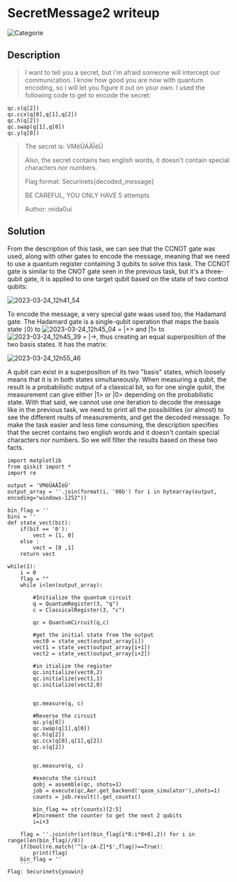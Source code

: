 # SecretMessage2 writeup
![Categorie](https://img.shields.io/badge/Category-Quantum-blue?style=for-the-badge)

## Description
>
> I want to tell you a secret, but i'm afraid someone will intercept our communication. I know how good you are now with quantum encoding, so I will let you figure it out on your own. 
> I used the following code to get to encode the secret:
 ```
 qc.s(q[2])
 qc.ccx(q[0],q[1],q[2])
 qc.h(q[2])
 qc.swap(q[1],q[0])
 qc.y(q[0])
 ```
>The secret is: VMëÜÁÂÎèÜ
>
>Also, the secret contains two english words, it doesn't contain special characters nor numbers.
>
>Flag format: Securinets{decoded_message}
>
>BE CAREFUL, YOU ONLY HAVE 5 attempts
>
>Author: mida0ui

## Solution
From the description of this task, we can see that the CCNOT gate was used, along with other gates to encode the message, meaning that we need to use a quantum register containing 3 qubits to solve this task. The CCNOT gate is similar to the CNOT gate seen in the previous task, but it's a three-qubit gate, it is applied to one target qubit based on the state of two control qubits:

![2023-03-24_12h41_54](https://user-images.githubusercontent.com/68945305/227512203-39c1f52b-4c32-426e-8fb8-676bf2740cd8.png)

To encode the message, a very special gate waas used too, the Hadamard gate.
The Hadamard gate is a single-qubit operation that maps the basis state ∣0⟩ to ![2023-03-24_12h45_04](https://user-images.githubusercontent.com/68945305/227512818-c69dc67e-3b9a-4110-806a-68a1d8259f4f.png) = |+> and |1> to ![2023-03-24_12h45_39](https://user-images.githubusercontent.com/68945305/227512923-b68d7c97-22fb-4e3b-9ca3-59e835b93bf9.png) = |->, thus creating an equal superposition of the two basis states.
It has the matrix:

![2023-03-24_12h55_46](https://user-images.githubusercontent.com/68945305/227514820-95d36f4c-11ce-47bb-bdcf-ef68002436e0.png)


A qubit can exist in a superposition of its two "basis" states, which loosely means that it is in both states simultaneously. When measuring a qubit, the result is a probabilistic output of a classical bit, so for one single qubit, the measurement can give either |1> or |0> depending on the probabilistic state.
With that said, we cannot use one iteration to decode the message like in the previous task, we need to print all the possibilities (or almost) to see the different reults of measurements, and get the decoded message.
To make the task easier and less time consuming, the description specifies that the secret contains two english words and it doesn't contain special characters nor numbers. So we will filter the results based on these two facts.

```
import matplotlib
from qiskit import *
import re

output = 'VMëÜÁÂÎèÜ'
output_array = ''.join(format(i, '08b') for i in bytearray(output, encoding="windows-1252"))

bin_flag = ''
bins = ''
def state_vect(bit):
    if(bit == '0'):
        vect = [1, 0]
    else : 
        vect = [0 ,1]
    return vect

while(1):
    i = 0
    flag = ""
    while i<len(output_array):

        #Initialize the quantum circuit
        q = QuantumRegister(3, "q")
        c = ClassicalRegister(3, "c")

        qc = QuantumCircuit(q,c)

        #get the initial state from the output
        vect0 = state_vect(output_array[i])
        vect1 = state_vect(output_array[i+1])
        vect2 = state_vect(output_array[i+2])

        #in itialize the register
        qc.initialize(vect0,2)
        qc.initialize(vect1,1)
        qc.initialize(vect2,0)


        qc.measure(q, c)

        #Reverse the circuit
        qc.y(q[0])  
        qc.swap(q[1],q[0])     
        qc.h(q[2])
        qc.ccx(q[0],q[1],q[2])
        qc.s(q[2])


        qc.measure(q, c)

        #execute the circuit
        qobj = assemble(qc, shots=1)
        job = execute(qc,Aer.get_backend('qasm_simulator'),shots=1)
        counts = job.result().get_counts()

        bin_flag += str(counts)[2:5]
        #Increment the counter to get the next 2 qubits
        i=i+3

    flag = ''.join(chr(int(bin_flag[i*8:i*8+8],2)) for i in range(len(bin_flag)//8))
    if(bool(re.match('^[a-zA-Z]*$',flag))==True):
        print(flag)
    bin_flag = ''
    ```
Flag: Securinets{youwin}
